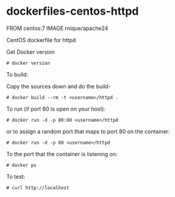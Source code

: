 dockerfiles-centos-httpd
========================
FROM    centos:7
IMAGE   rnique/apache24

CentOS dockerfile for httpd

Get Docker version

```
# docker version
```

To build:

Copy the sources down and do the build-

```
# docker build --rm -t <username>/httpd .
```

To run (if port 80 is open on your host):

```
# docker run -d -p 80:80 <username>/httpd
```

or to assign a random port that maps to port 80 on the container:

```
# docker run -d -p 80 <username>/httpd
```

To the port that the container is listening on:

```
# docker ps
```

To test:

```
# curl http://localhost
```
